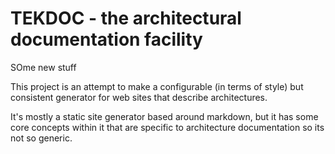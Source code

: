 # TEKDOC - the architectural documentation facility


SOme new stuff


This project is an attempt to make a configurable (in terms of style) but consistent generator for web sites that describe architectures.

It's mostly a static site generator based around markdown, but it has some core concepts within it that are specific to architecture documentation so its not so generic.

